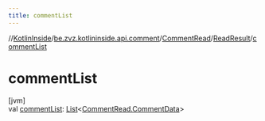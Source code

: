 ```yaml
---
title: commentList
---
```

//[KotlinInside](../../../../index.html)/[be.zvz.kotlininside.api.comment](../../index.html)/[CommentRead](../index.html)/[ReadResult](index.html)/[commentList](comment-list.html)



# commentList



[jvm]\
val [commentList](comment-list.html): [List](https://kotlinlang.org/api/latest/jvm/stdlib/kotlin.collections/-list/index.html)&lt;[CommentRead.CommentData](../-comment-data/index.html)&gt;




